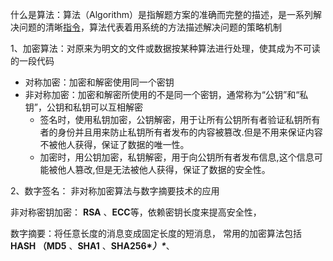 什么是算法：算法（Algorithm）是指解题方案的准确而完整的描述，是一系列解决问题的清晰[指令](https://baike.baidu.com/item/指令/3225201)，算法代表着用系统的方法描述解决问题的策略机制



1、加密算法：对原来为明文的文件或数据按某种算法进行处理，使其成为不可读的一段代码

- 对称加密：加密和解密使用同一个密钥
- 非对称加密：加密和解密所使用的不是同一个密钥，通常称为“公钥”和“私钥”，公钥和私钥可以互相解密
  - 签名时，使用私钥加密，公钥解密，用于让所有公钥所有者验证私钥所有者的身份并且用来防止私钥所有者发布的内容被篡改.但是不用来保证内容不被他人获得，保证了数据的唯一性。
  - 加密时，用公钥加密，私钥解密，用于向公钥所有者发布信息,这个信息可能被他人篡改,但是无法被他人获得，保证了数据的安全性。

2、数字签名： 非对称加密算法与数字摘要技术的应用 

   非对称密钥加密： **RSA** 、**ECC**等，依赖密钥长度来提高安全性，

   数字摘要：将任意长度的消息变成固定长度的短消息， 常用的加密算法包括 **HASH （MD5** 、**SHA1** 、**SHA256\**）\****、